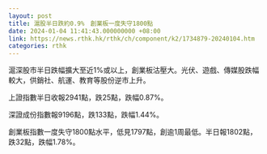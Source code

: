 ```yaml
---
layout: post
title: 滬股半日跌約0.9%　創業板一度失守1800點
date: 2024-01-04 11:41:43.000000000 +08:00
link: https://news.rthk.hk/rthk/ch/component/k2/1734879-20240104.htm
categories: rthk
---
```


滬深股市半日跌幅擴大至近1%或以上，創業板沽壓大。光伏、遊戲、傳媒股跌幅較大，供銷社、航運、教育等股份逆市上升。

上證指數半日收報2941點，跌25點，跌幅0.87%。

深證成份指數報9196點，跌133點，跌幅1.44%。

創業板指數一度失守1800點水平，低見1797點，創逾1周最低。半日報1802點，跌32點，跌幅1.78%。

